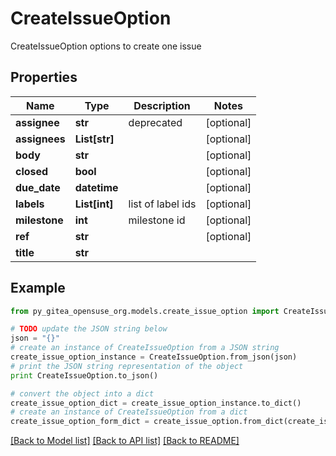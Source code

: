 # CreateIssueOption

CreateIssueOption options to create one issue

## Properties
Name | Type | Description | Notes
------------ | ------------- | ------------- | -------------
**assignee** | **str** | deprecated | [optional] 
**assignees** | **List[str]** |  | [optional] 
**body** | **str** |  | [optional] 
**closed** | **bool** |  | [optional] 
**due_date** | **datetime** |  | [optional] 
**labels** | **List[int]** | list of label ids | [optional] 
**milestone** | **int** | milestone id | [optional] 
**ref** | **str** |  | [optional] 
**title** | **str** |  | 

## Example

```python
from py_gitea_opensuse_org.models.create_issue_option import CreateIssueOption

# TODO update the JSON string below
json = "{}"
# create an instance of CreateIssueOption from a JSON string
create_issue_option_instance = CreateIssueOption.from_json(json)
# print the JSON string representation of the object
print CreateIssueOption.to_json()

# convert the object into a dict
create_issue_option_dict = create_issue_option_instance.to_dict()
# create an instance of CreateIssueOption from a dict
create_issue_option_form_dict = create_issue_option.from_dict(create_issue_option_dict)
```
[[Back to Model list]](../README.md#documentation-for-models) [[Back to API list]](../README.md#documentation-for-api-endpoints) [[Back to README]](../README.md)


